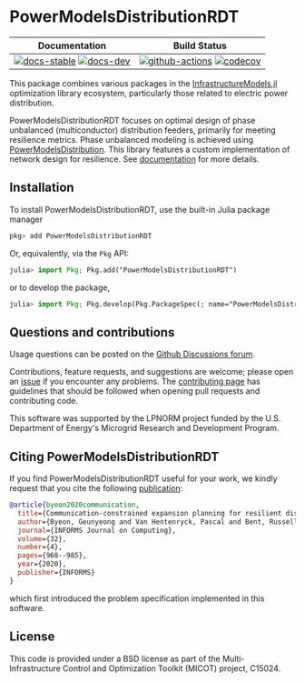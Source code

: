 # PowerModelsDistributionRDT

|                                      **Documentation**                                       |                                          **Build Status**                                          |
| :------------------------------------------------------------------------------------------: | :------------------------------------------------------------------------------------------------: |
| [![docs-stable][docs-stable-img]][docs-stable-url] [![docs-dev][docs-dev-img]][docs-dev-url] | [![github-actions][github-actions-img]][github-actions-url] [![codecov][codecov-img]][codecov-url] |

This package combines various packages in the [InfrastructureModels.jl](https://github.com/lanl-ansi/InfrastructureModels.jl) optimization library ecosystem, particularly those related to electric power distribution.

PowerModelsDistributionRDT focuses on optimal design of phase unbalanced (multiconductor) distribution feeders, primarily for meeting resilience metrics. Phase unbalanced modeling is achieved using [PowerModelsDistribution](https://github.com/lanl-ansi/PowerModelsDistribution.jl). This library features a custom implementation of network design for resilience. See [documentation][docs-stable-url] for more details.

## Installation

To install PowerModelsDistributionRDT, use the built-in Julia package manager

```julia
pkg> add PowerModelsDistributionRDT
```

Or, equivalently, via the `Pkg` API:

```julia
julia> import Pkg; Pkg.add("PowerModelsDistributionRDT")
```

or to develop the package,

```julia
julia> import Pkg; Pkg.develop(Pkg.PackageSpec(; name="PowerModelsDistributionRDT", url="https://github.com/lanl-ansi/PowerModelsDistributionRDT.jl"))
```

## Questions and contributions

Usage questions can be posted on the [Github Discussions forum][discussions-url].

Contributions, feature requests, and suggestions are welcome; please open an [issue][issues-url] if you encounter any problems. The [contributing page][contrib-url] has guidelines that should be followed when opening pull requests and contributing code.

This software was supported by the LPNORM project funded by the U.S. Department of Energy's Microgrid Research and Development Program.

## Citing PowerModelsDistributionRDT

If you find PowerModelsDistributionRDT useful for your work, we kindly request that you cite the following [publication](https://doi.org/10.1287/ijoc.2019.0899):

```bibtex
@article{byeon2020communication,
  title={Communication-constrained expansion planning for resilient distribution systems},
  author={Byeon, Geunyeong and Van Hentenryck, Pascal and Bent, Russell and Nagarajan, Harsha},
  journal={INFORMS Journal on Computing},
  volume={32},
  number={4},
  pages={968--985},
  year={2020},
  publisher={INFORMS}
}
```

which first introduced the problem specification implemented in this software.

## License

This code is provided under a BSD license as part of the Multi-Infrastructure Control and Optimization Toolkit (MICOT) project, C15024.

[docs-dev-img]: https://github.com/lanl-ansi/PowerModelsDistributionRDT.jl/workflows/Documentation/badge.svg
[docs-dev-url]: https://lanl-ansi.github.io/PowerModelsDistributionRDT.jl/dev
[docs-stable-img]: https://github.com/lanl-ansi/PowerModelsDistributionRDT.jl/workflows/Documentation/badge.svg
[docs-stable-url]: https://lanl-ansi.github.io/PowerModelsDistributionRDT.jl/stable
[github-actions-img]: https://github.com/lanl-ansi/PowerModelsDistributionRDT.jl/workflows/CI/badge.svg
[github-actions-url]: https://github.com/lanl-ansi/PowerModelsDistributionRDT.jl/actions/workflows/ci.yml
[codecov-img]: https://codecov.io/gh/lanl-ansi/PowerModelsDistributionRDT.jl/branch/main/graph/badge.svg
[codecov-url]: https://codecov.io/gh/lanl-ansi/PowerModelsDistributionRDT.jl
[contrib-url]: https://lanl-ansi.github.io/PowerModelsDistributionRDT.jl/stable/developer/contributing.html
[discussions-url]: https://github.com/lanl-ansi/PowerModelsDistributionRDT.jl/discussions
[issues-url]: https://github.com/lanl-ansi/PowerModelsDistributionRDT.jl/issues
